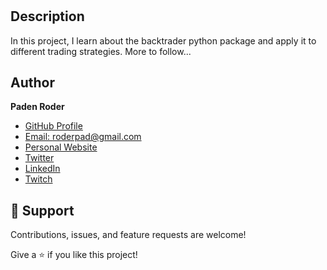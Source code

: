 <h1 align="center"><ProjectName></h1>

<p align="center"><ProjectDescription></p>

## Description

In this project, I learn about the backtrader python package and apply it to different trading strategies. More to follow...

<!--- ## Links

- [Repo](https://github.com/roderpad/<project-name> "<project-name> Repo")

- [Live](<Homepage url> "Live View of Create Project Website, if relevant")

- [Bugs](https://github.com/roderpad/<project-name>/issues "Issues Page")

- [API](<API Link> "API, if relevant")

## Screenshots

![Home Page](/screenshots/Chart-SS.png "Chart Example")

## Available Commands

In the project directory, you can run:

### `npm start" : "react-scripts start"`,

The app is built using `create-react-app` so this command Runs the app in Development mode. Open [http://localhost:3000](http://localhost:3000) to view it in the browser. You also need to run the server file as well to completely run the app. The page will reload if you make edits.
You will also see any lint errors in the console.

### `"npm run build": "react-scripts build"`,

Builds the app for production to the `build` folder. It correctly bundles React in production mode and optimizes the build for the best performance. The build is minified and the filenames include the hashes. Your app will be ready to deploy!


## Built With

- Python
- Plotly

## Future Updates

- [ ] Example TODO
--->
## Author

**Paden Roder**

- [GitHub Profile](https://github.com/roderpad "Paden Roder")
- [Email: roderpad@gmail.com](mailto:roderpad@gmail.com)
- [Personal Website](https://padenroder.com/ "Website")
- [Twitter](https://twitter.com/PadenRoder "Twitter")
- [LinkedIn](https://www.linkedin.com/in/padenroder/ "LinkedIn")
- [Twitch](https://www.twitch.tv/roderbro "Twitch")

## 🤝 Support

Contributions, issues, and feature requests are welcome!

Give a ⭐️ if you like this project!